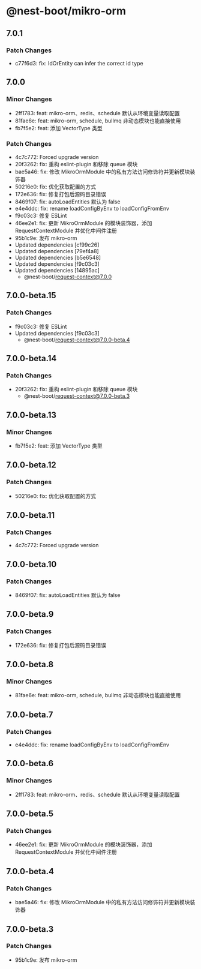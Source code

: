# @nest-boot/mikro-orm

## 7.0.1

### Patch Changes

- c77f6d3: fix: IdOrEntity can infer the correct id type

## 7.0.0

### Minor Changes

- 2ff1783: feat: mikro-orm、redis、schedule 默认从环境变量读取配置
- 81fae6e: feat: mikro-orm, schedule, bullmq 非动态模块也能直接使用
- fb7f5e2: feat: 添加 VectorType 类型

### Patch Changes

- 4c7c772: Forced upgrade version
- 20f3262: fix: 重构 eslint-plugin 和移除 queue 模块
- bae5a46: fix: 修改 MikroOrmModule 中的私有方法访问修饰符并更新模块装饰器
- 50216e0: fix: 优化获取配置的方式
- 172e636: fix: 修复打包后源码目录错误
- 8469f07: fix: autoLoadEntities 默认为 false
- e4e4ddc: fix: rename loadConfigByEnv to loadConfigFromEnv
- f9c03c3: 修复 ESLint
- 46ee2e1: fix: 更新 MikroOrmModule 的模块装饰器，添加 RequestContextModule 并优化中间件注册
- 95b1c9e: 发布 mikro-orm
- Updated dependencies [cf99c26]
- Updated dependencies [79ef4a8]
- Updated dependencies [b5e6548]
- Updated dependencies [f9c03c3]
- Updated dependencies [14895ac]
  - @nest-boot/request-context@7.0.0

## 7.0.0-beta.15

### Patch Changes

- f9c03c3: 修复 ESLint
- Updated dependencies [f9c03c3]
  - @nest-boot/request-context@7.0.0-beta.4

## 7.0.0-beta.14

### Patch Changes

- 20f3262: fix: 重构 eslint-plugin 和移除 queue 模块
  - @nest-boot/request-context@7.0.0-beta.3

## 7.0.0-beta.13

### Minor Changes

- fb7f5e2: feat: 添加 VectorType 类型

## 7.0.0-beta.12

### Patch Changes

- 50216e0: fix: 优化获取配置的方式

## 7.0.0-beta.11

### Patch Changes

- 4c7c772: Forced upgrade version

## 7.0.0-beta.10

### Patch Changes

- 8469f07: fix: autoLoadEntities 默认为 false

## 7.0.0-beta.9

### Patch Changes

- 172e636: fix: 修复打包后源码目录错误

## 7.0.0-beta.8

### Minor Changes

- 81fae6e: feat: mikro-orm, schedule, bullmq 非动态模块也能直接使用

## 7.0.0-beta.7

### Patch Changes

- e4e4ddc: fix: rename loadConfigByEnv to loadConfigFromEnv

## 7.0.0-beta.6

### Minor Changes

- 2ff1783: feat: mikro-orm、redis、schedule 默认从环境变量读取配置

## 7.0.0-beta.5

### Patch Changes

- 46ee2e1: fix: 更新 MikroOrmModule 的模块装饰器，添加 RequestContextModule 并优化中间件注册

## 7.0.0-beta.4

### Patch Changes

- bae5a46: fix: 修改 MikroOrmModule 中的私有方法访问修饰符并更新模块装饰器

## 7.0.0-beta.3

### Patch Changes

- 95b1c9e: 发布 mikro-orm

